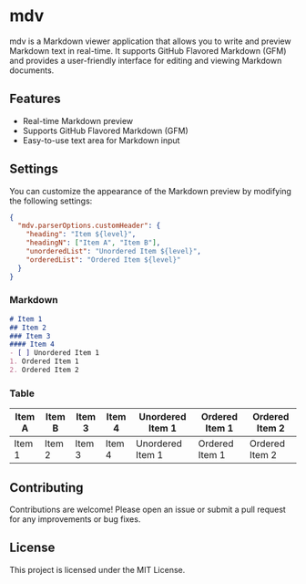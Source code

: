 # mdv

mdv is a Markdown viewer application that allows you to write and preview Markdown text in real-time. It supports GitHub Flavored Markdown (GFM) and provides a user-friendly interface for editing and viewing Markdown documents.

## Features

- Real-time Markdown preview
- Supports GitHub Flavored Markdown (GFM)
- Easy-to-use text area for Markdown input

## Settings

You can customize the appearance of the Markdown preview by modifying the following settings:

```json
{
  "mdv.parserOptions.customHeader": {
    "heading": "Item ${level}",
    "headingN": ["Item A", "Item B"],
    "unorderedList": "Unordered Item ${level}",
    "orderedList": "Ordered Item ${level}"
  }
}
```

### Markdown

```md
# Item 1
## Item 2
### Item 3
#### Item 4
- [ ] Unordered Item 1
1. Ordered Item 1
2. Ordered Item 2
```

### Table

| Item A | Item B | Item 3 | Item 4 | Unordered Item 1 | Ordered Item 1 | Ordered Item 2 |
| ------ | ------ | ------ | ------ | ---------------- | -------------- | -------------- |
| Item 1 | Item 2 | Item 3 | Item 4 | Unordered Item 1 | Ordered Item 1 | Ordered Item 2 |

## Contributing

Contributions are welcome! Please open an issue or submit a pull request for any improvements or bug fixes.

## License

This project is licensed under the MIT License.
